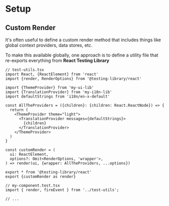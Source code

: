 # Setup

## Custom Render

It's often useful to define a custom render method that includes things like global context providers, data stores, etc.

To make this available globally, one approach is to define a utility file that re-exports everything from **React Testing Library**

```tsx
// test-utils.tsx
import React, {ReactElement} from 'react'
import {render, RenderOptions} from '@testing-library/react'

import {ThemeProvider} from 'my-ui-lib'
import {TranslationProvider} from 'my-i18n-lib'
import defaultStrings from 'i18n/en-x-default'

const AllTheProviders = ({children}: {children: React.ReactNode}) => {
  return (
    <ThemeProvider theme="light">
      <TranslationProvider messages={defaultStrings}>
        {children}
      </TranslationProvider>
    </ThemeProvider>
  )
}

const customRender = (
  ui: ReactElement,
  options?: Omit<RenderOptions, 'wrapper'>,
) => render(ui, {wrapper: AllTheProviders, ...options})

export * from '@testing-library/react'
export {customRender as render}
```

```tsx
// my-component.test.tsx
import { render, fireEvent } from '../test-utils';

// ...
```